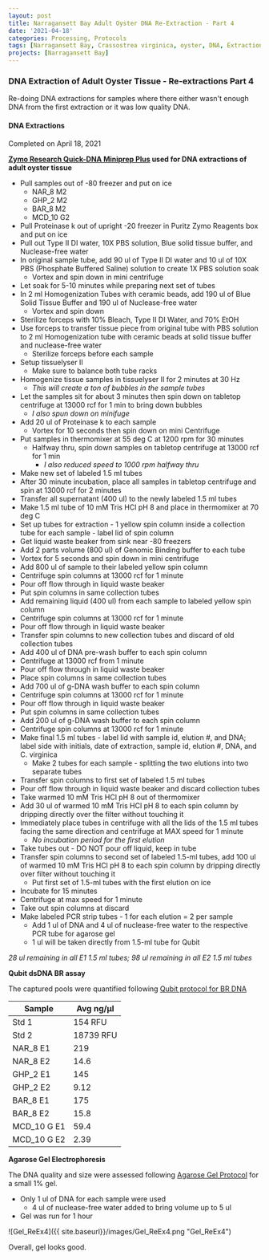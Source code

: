 ```yaml
---
layout: post
title: Narragansett Bay Adult Oyster DNA Re-Extraction - Part 4
date: '2021-04-18'
categories: Processing, Protocols
tags: [Narragansett Bay, Crassostrea virginica, oyster, DNA, Extractions]
projects: [Narragansett Bay]
---
```


### DNA Extraction of Adult Oyster Tissue - Re-extractions Part 4

Re-doing DNA extractions for samples where there either wasn't enough DNA from the first extraction or it was low quality DNA.

#### DNA Extractions

Completed on April 18, 2021

__[Zymo Research Quick-DNA Miniprep Plus](https://www.zymoresearch.com/collections/quick-dna-kits/products/quick-dna-miniprep-plus-kit) used for DNA extractions of adult oyster tissue__

- Pull samples out of -80 freezer and put on ice
  - NAR_8 M2
  - GHP_2 M2
  - BAR_8 M2
  - MCD_10 G2
- Pull Proteinase k out of upright -20 freezer in Puritz Zymo Reagents box and put on ice
- Pull out Type II DI water, 10X PBS solution, Blue solid tissue buffer, and Nuclease-free water
- In original sample tube, add 90 ul of Type II DI water and 10 ul of 10X PBS (Phosphate Buffered Saline) solution to create 1X PBS solution soak
  - Vortex and spin down in mini centrifuge
- Let soak for 5-10 minutes while preparing next set of tubes
- In 2 ml Homogenization Tubes with ceramic beads, add 190 ul of Blue Solid Tissue Buffer and 190 ul of Nuclease-free water
  - Vortex and spin down
- Sterilize forceps with 10% Bleach, Type II DI Water, and 70% EtOH
- Use forceps to transfer tissue piece from original tube with PBS solution to 2 ml Homogenization tube with ceramic beads at solid tissue buffer and nuclease-free water
  - Sterilize forceps before each sample
- Setup tissuelyser II
  - Make sure to balance both tube racks
- Homogenize tissue samples in tissuelyser II for 2 minutes at 30 Hz
  - *This will create a ton of bubbles in the sample tubes*
- Let the samples sit for about 3 minutes then spin down on tabletop centrifuge at 13000 rcf for 1 min to bring down bubbles
  - *I also spun down on minifuge*
- Add 20 ul of Proteinase k to each sample
  - Vortex for 10 seconds then spin down on mini Centrifuge
- Put samples in thermomixer at 55 deg C at 1200 rpm for 30 minutes
  - Halfway thru, spin down samples on tabletop centrifuge at 13000 rcf for 1 min
    - *I also reduced speed to 1000 rpm halfway thru*
- Make new set of labeled 1.5 ml tubes
- After 30 minute incubation, place all samples in tabletop centrifuge and spin at 13000 rcf for 2 minutes
- Transfer all supernatant (400 ul) to the newly labeled 1.5 ml tubes
- Make 1.5 ml tube of 10 mM Tris HCl pH 8 and place in thermomixer at 70 deg C
- Set up tubes for extraction - 1 yellow spin column inside a collection tube for each sample - label lid of spin column
- Get liquid waste beaker from sink near -80 freezers
- Add 2 parts volume (800 ul) of Genomic Binding buffer to each tube
 - Vortex for 5 seconds and spin down in mini centrifuge
- Add 800 ul of sample to their labeled yellow spin column
- Centrifuge spin columns at 13000 rcf for 1 minute
- Pour off flow through in liquid waste beaker
- Put spin columns in same collection tubes
- Add remaining liquid (400 ul) from each sample to labeled yellow spin column
- Centrifuge spin columns at 13000 rcf for 1 minute
- Pour off flow through in liquid waste beaker
- Transfer spin columns to new collection tubes and discard of old collection tubes
- Add 400 ul of DNA pre-wash buffer to each spin column
- Centrifuge at 13000 rcf from 1 minute
- Pour off flow through in liquid waste beaker
- Place spin columns in same collection tubes
- Add 700 ul of g-DNA wash buffer to each spin column
- Centrifuge spin columns at 13000 rcf for 1 minute
- Pour off flow through in liquid waste beaker
- Put spin columns in same collection tubes
- Add 200 ul of g-DNA wash buffer to each spin column
- Centrifuge spin columns at 13000 rcf for 1 minute
- Make final 1.5 ml tubes - label lid with sample id, elution #, and DNA; label side with initials, date of extraction, sample id, elution #, DNA, and C. virginica
  - Make 2 tubes for each sample - splitting the two elutions into two separate tubes
- Transfer spin columns to first set of labeled 1.5 ml tubes
- Pour off flow through in liquid waste beaker and discard collection tubes
- Take warmed 10 mM Tris HCl pH 8 out of thermomixer
- Add 30 ul of warmed 10 mM Tris HCl pH 8 to each spin column by dripping directly over the filter without touching it
- Immediately place tubes in centrifuge with all the lids of the 1.5 ml tubes facing the same direction and centrifuge at MAX speed for 1 minute
  - *No incubation period for the first elution*
- Take tubes out - DO NOT pour off liquid, keep in tube
- Transfer spin columns to second set of labeled 1.5-ml tubes, add 100 ul of warmed 10 mM Tris HCl pH 8 to each spin column by dripping directly over filter without touching it
  - Put first set of 1.5-ml tubes with the first elution on ice
- Incubate for 15 minutes
- Centrifuge at max speed for 1 minute
- Take out spin columns at discard
- Make labeled PCR strip tubes - 1 for each elution = 2 per sample
  - Add 1 ul of DNA and 4 ul of nuclease-free water to the respective PCR tube for agarose gel
  - 1 ul will be taken directly from 1.5-ml tube for Qubit

*28 ul remaining in all E1 1.5 ml tubes; 98 ul remaining in all E2 1.5 ml tubes*

__Qubit dsDNA BR assay__

The captured pools were quantified following [Qubit protocol for BR DNA](https://meschedl.github.io/MESPutnam_Open_Lab_Notebook/Qubit-Protocol/)

|Sample|Avg ng/μl|
|----|----|
|Std 1|154 RFU|
|Std 2|18739 RFU|
|NAR_8 E1|219|
|NAR_8 E2|14.6|
|GHP_2 E1|145|
|GHP_2 E2|9.12|
|BAR_8 E1|175|
|BAR_8 E2|15.8|
|MCD_10 G E1|59.4|
|MCD_10 G E2|2.39|

__Agarose Gel Electrophoresis__

The DNA quality and size were assessed following [Agarose Gel Protocol](https://meschedl.github.io/MES_Puritz_Lab_Notebook/2019-03-01/PPP-Lab-Gel-Protocol) for a small 1% gel.

- Only 1 ul of DNA for each sample were used
  - 4 ul of nuclease-free water added to bring volume up to 5 ul
- Gel was run for 1 hour

![Gel_ReEx4]({{ site.baseurl}}/images/Gel_ReEx4.png "Gel_ReEx4")

Overall, gel looks good. 
